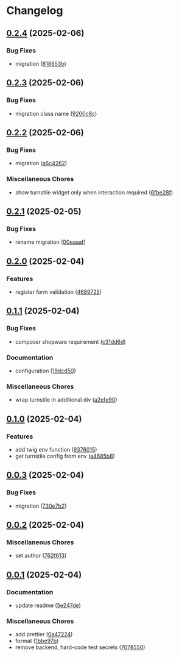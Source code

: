# Changelog

## [0.2.4](https://github.com/creativer-at/shopware-turnstile/compare/v0.2.3...v0.2.4) (2025-02-06)


### Bug Fixes

* migration ([818853b](https://github.com/creativer-at/shopware-turnstile/commit/818853b4e2ee66a6bd9a385896a3024ec6b584a4))

## [0.2.3](https://github.com/creativer-at/shopware-turnstile/compare/v0.2.2...v0.2.3) (2025-02-06)


### Bug Fixes

* migration class name ([9200c8c](https://github.com/creativer-at/shopware-turnstile/commit/9200c8ce7c6afb14155cd6cfceabae235d10a4bd))

## [0.2.2](https://github.com/creativer-at/shopware-turnstile/compare/v0.2.1...v0.2.2) (2025-02-06)


### Bug Fixes

* migration ([a6c4262](https://github.com/creativer-at/shopware-turnstile/commit/a6c4262a0ed777b05fc1d7b4eed90cbaf3557b0d))


### Miscellaneous Chores

* show turnstile widget only when interaction required ([6fbe28f](https://github.com/creativer-at/shopware-turnstile/commit/6fbe28fd2ca158e39fa9065a73a02eb013a27d17))

## [0.2.1](https://github.com/creativer-at/shopware-turnstile/compare/v0.2.0...v0.2.1) (2025-02-05)


### Bug Fixes

* rename migration ([00eaaaf](https://github.com/creativer-at/shopware-turnstile/commit/00eaaafca4c2bdbd8451afdbd1c749280e97eaf6))

## [0.2.0](https://github.com/creativer-at/shopware-turnstile/compare/v0.1.1...v0.2.0) (2025-02-04)


### Features

* register form validation ([4689725](https://github.com/creativer-at/shopware-turnstile/commit/468972578cb75cf48cb5bfd543d29440bc7f816b))

## [0.1.1](https://github.com/creativer-at/shopware-turnstile/compare/v0.1.0...v0.1.1) (2025-02-04)


### Bug Fixes

* composer shopware requirement ([c31dd6d](https://github.com/creativer-at/shopware-turnstile/commit/c31dd6d07f966058a56aad69a93c764dbcf94242))


### Documentation

* configuration ([19dcd50](https://github.com/creativer-at/shopware-turnstile/commit/19dcd50d3c7cc9e6af385467e69740d992561d24))


### Miscellaneous Chores

* wrap turnstile in additional div ([a2efe90](https://github.com/creativer-at/shopware-turnstile/commit/a2efe90045d14f0ab00a8a26de4348fccf2b38a1))

## [0.1.0](https://github.com/creativer-at/shopware-turnstile/compare/v0.0.3...v0.1.0) (2025-02-04)


### Features

* add twig env function ([9376015](https://github.com/creativer-at/shopware-turnstile/commit/937601502c08d3cbd3001c9ff0ce03437bd4a31f))
* get turnstile config from env ([a4685b8](https://github.com/creativer-at/shopware-turnstile/commit/a4685b843ab2b5d65373d34484eba94ce9212d70))

## [0.0.3](https://github.com/creativer-at/shopware-turnstile/compare/v0.0.2...v0.0.3) (2025-02-04)


### Bug Fixes

* migration ([730e7b2](https://github.com/creativer-at/shopware-turnstile/commit/730e7b2ce2aaa4e66fc5e8df82ffec401cf7f771))

## [0.0.2](https://github.com/creativer-at/shopware-turnstile/compare/v0.0.1...v0.0.2) (2025-02-04)


### Miscellaneous Chores

* set author ([762f613](https://github.com/creativer-at/shopware-turnstile/commit/762f6137550bc8676358d0522897d9e2602014bd))

## [0.0.1](https://github.com/creativer-at/shopware-turnstile/compare/v0.0.1...v0.0.1) (2025-02-04)


### Documentation

* update readme ([5e247de](https://github.com/creativer-at/shopware-turnstile/commit/5e247de7a758e6c687766136eac0e03aa3d88e56))


### Miscellaneous Chores

* add prettier ([0a47224](https://github.com/creativer-at/shopware-turnstile/commit/0a47224474ea3dcc9d135170dd5cf4f75f0040c2))
* format ([1bbe97b](https://github.com/creativer-at/shopware-turnstile/commit/1bbe97bcbfd7f6faeedf91c46a4f01afc3f67478))
* remove backend, hard-code test secrets ([7078550](https://github.com/creativer-at/shopware-turnstile/commit/70785508ed43ed729227a7622dfcdb8d1b6e9909))
